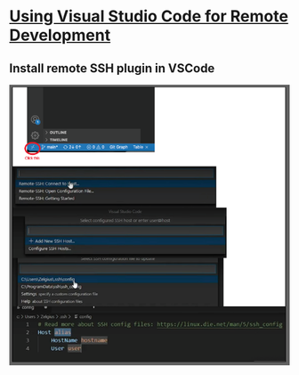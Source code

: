 # [Using Visual Studio Code for Remote Development](https://www.youtube.com/watch?v=QW70p8lLE4A)

## Install remote SSH plugin in VSCode

![](img/2021-12-05-12-44-48.png)